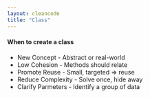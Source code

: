 ```yaml
---
layout: cleancode
title: "Class"
---
```

#### When to create a class

- New Concept - Abstract or real-world
- Low Cohesion - Methods should relate
- Promote Reuse - Small, targeted => reuse
- Reduce Complexity - Solve once, hide away
- Clarify Parmeters - Identify a group of data